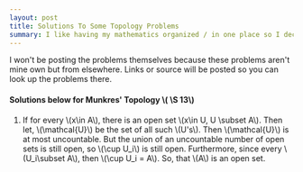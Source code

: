 ```yaml
---
layout: post
title: Solutions To Some Topology Problems
summary: I like having my mathematics organized / in one place so I decided to write up some solutions
---
```


I won't be posting the problems themselves because these problems aren't mine own but from elsewhere.
Links or source will be posted so you can look up the problems there.

#### Solutions below for Munkres' Topology \\( \S 13\\)

1. If for every \\(x\in A\\), there is an open set \\(x\in U, U \subset A\\). Then let,
\\(\mathcal{U}\\) be the set of all such \\(U's\\). Then \\(\mathcal{U}\\) is at most uncountable.
But the union of an uncountable number of open sets is still open, so \\(\cup U_i\\) is still open.
Furthermore, since every \\(U_i\subset A\\), then \\(\cup U_i = A\\). So, that \\(A\\) is an open set.
